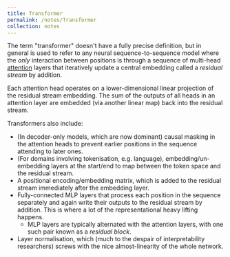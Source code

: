 ```yaml
---
title: Transformer
permalink: /notes/Transformer
collection: notes
---
```


The term "transformer" doesn't have a fully precise definition, but in general is used to refer to any neural sequence-to-sequence model where the *only* interaction between positions is through a sequence of multi-head [attention](Attention) layers that iteratively update a central embedding called a *residual stream* by addition.

Each attention head operates on a lower-dimensional linear projection of the residual stream embedding. The sum of the outputs of all heads in an attention layer are embedded (via another linear map) back into the residual stream. 

Transformers also include:
- (In decoder-only models, which are now dominant) causal masking in the attention heads to prevent earlier positions in the sequence attending to later ones. 
- (For domains involving tokenisation, e.g. language), embedding/un-embedding layers at the start/end to map between the token space and the residual stream.
- A positional encoding/embedding matrix, which is added to the residual stream immediately after the embedding layer.
- Fully-connected MLP layers that process each position in the sequence separately and again write their outputs to the residual stream by addition. This is where a lot of the representational heavy lifting happens.
	- MLP layers are typically alternated with the attention layers, with one such pair known as a *residual block*.
- Layer normalisation, which (much to the despair of interpretability researchers) screws with the nice almost-linearity of the whole network.
